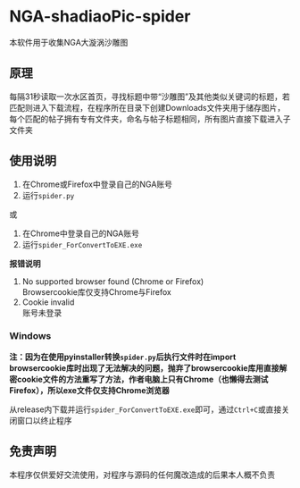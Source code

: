 # NGA-shadiaoPic-spider
本软件用于收集NGA大漩涡沙雕图

## 原理
每隔31秒读取一次水区首页，寻找标题中带“沙雕图”及其他类似关键词的标题，若匹配则进入下载流程，在程序所在目录下创建Downloads文件夹用于储存图片，每个匹配的帖子拥有专有文件夹，命名与帖子标题相同，所有图片直接下载进入子文件夹

## 使用说明
1. 在Chrome或Firefox中登录自己的NGA账号
2. 运行`spider.py`

或

1. 在Chrome中登录自己的NGA账号
2. 运行`spider_ForConvertToEXE.exe`

**报错说明**
1. No supported browser found (Chrome or Firefox)  
    Browsercookie库仅支持Chrome与Firefox
2. Cookie invalid  
    账号未登录

### Windows
**注：因为在使用pyinstaller转换`spider.py`后执行文件时在import browsercookie库时出现了无法解决的问题，抛弃了browsercookie库用直接解密cookie文件的方法重写了方法，作者电脑上只有Chrome（也懒得去测试Firefox），所以exe文件仅支持Chrome浏览器**

从release内下载并运行`spider_ForConvertToEXE.exe`即可，通过`Ctrl+C`或直接关闭窗口以终止程序

## 免责声明
本程序仅供爱好交流使用，对程序与源码的任何魔改造成的后果本人概不负责
